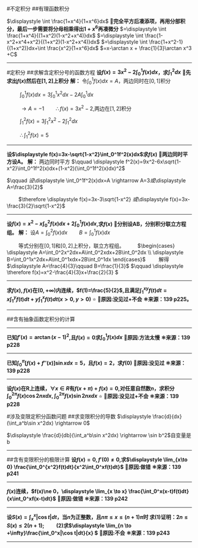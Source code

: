 #不定积分
##有理函数积分

$\displaystyle \int \frac{1+x^4}{1+x^6}dx$
**🧠完全平方后凑添项，再用分部积分，最后一步需要将分母相乘得出$1+x^6$再凑微分**
$=\displaystyle  \int \frac{1+x^4}{(1+x^2)(1-x^2+x^4)}dx$
$=\displaystyle  \int \frac{1-x^2+x^4+x^2}{(1+x^2)(1-x^2+x^4)}dx$
$=\displaystyle \int \frac{1+x^2-1}{(1+x^2)}dx+\int \frac{x^2}{1+x^6}dx$
$=x-\arctan x + \frac{1}{3}\arctan x^3 +C$

****
#定积分
##求解含定积分号的函数方程
**设$f(x)=3x^2-2 \displaystyle \int_0^1 f(x)dx$，求$\displaystyle \int_1^2dx$**
**🧠先求出$f(x)$然后在$[1,2]$上积分**
**解：** 令$\displaystyle \int_0^1f(x)dx=A$，两边同时在$[0,1]$积分

$\qquad$ $\displaystyle \int_0^1f(x)dx=3\int_0^1x^2dx-2A\int_0^1dx$

$\qquad$ $\rightarrow A=-1\qquad \therefore f(x)=3x^2-2$,两边在$[1,2]$积分

$\qquad$ $\displaystyle  \int_1^2f(x)=3\int_1^2x^2-2\int _1^2dx$

$\qquad$ $\therefore \displaystyle \int_1^2f(x)=5$
****

**设$\displaystyle  f(x)=3x-\sqrt{1-x^2}\int_0^1f^2(x)dx$求$f(x)$**
**🧠两边同时平方设A。**
**解：** 两边同时平方
$\qquad \displaystyle f^2(x)=9x^2-6x\sqrt{1-x^2}\int_0^1f^2(x)dx+(1-x^2)(\int_0^1f^2(x)dx)^2$

$\qquad $设$\displaystyle \int_0^1f^2(x)dx=A \rightarrow A=3$或$\displaystyle A=\frac{3}{2}$

$\qquad$$\therefore \displaystyle f(x)=3x-3\sqrt{1-x^2} $或$\displaystyle f(x)=3x-\frac{3}{2}\sqrt{1-x^2}$

***
**设$\displaystyle f(x)=x^2-x\int_0^2f(x)dx+2\int_0^1f(x)dx$,求$f(x)$**
**🧠分别设AB，分别积分联立方程组。**
**解：** 设$\displaystyle A=\int_0^2 f(x)dx\qquad B=\int_0^1f(x)dx$

$\qquad$等式分别在$[0,1]$和$[0,2]$上积分，联立方程组。
$\qquad$$\begin{cases}
    \displaystyle A=\int_0^2x^2dx+A\int_0^2xdx+2B\int_0^2dx   \\
    \displaystyle B=\int_0^1x^2dx+A\int_0^1xdx+2B\int_0^1dx
\end{cases}$
$\qquad$解得$\displaystyle A=\frac{4}{3}\qquad B=\frac{1}{3}$
$\qquad \displaystyle \therefore f(x)=x^2-\frac{4}{3}x+\frac{2}{3} $

***
**求$f(x),f(x)$在$(0,+\infty)$内连续，$f(1)=\frac{5}{2}$,且满足$\displaystyle \int_1^{xy}f(t)dt=x\int_1^yf(t)dt+y\int_1^xf(t)dt(x>0,y>0)$**
⭐
**🚪原因:没见过+不会**
**⚛️来源：139 p225。**

***
##含有抽象函数定积分的计算
***
**已知$f'(x)=\arctan(x-1)^2$,且$f(x)=0$求$\displaystyle \int_0^1f(x)dx$**
**🚪原因:方法太慢**
**⚛️来源：139 p228**
***

**已知$\displaystyle \int_0^\pi[f(x)+f''(x)]\sin xdx=5$，且$f(x)=2$，求$f(0)$**
**🚪原因:没见过**
**⚛️来源：139 p228**
***
**设$f(x)$在R上连续，$\forall x\in R$有$f(x+\pi)+f(x)=0$,对任意自然数$n$，求积分$\displaystyle \int_0^{2\pi}f(x)\cos 2nxdx,\int_0^{2\pi}f(x)\sin 2nxdx$**
⭐
**🚪原因:没见过+不会**
**⚛️来源：139 p228**

#涉及变限定积分函数问题
##求变限积分的导数
$\displaystyle \frac{d}{dx}(\int_a^b\sin x^2dx) \rightarrow 0$

$\displaystyle \frac{d}{db}(\int_a^b\sin x^2dx) \rightarrow \sin b^2$自变量是b
***
##含有变限积分的极限计算
**设$f(x)=0,f'(0)\ne 0,$求$\displaystyle \lim_{x\to 0} \frac{\int_0^{x^2}f(t)dt}{x^2\int_0^xf(t)dt}$**
**🚪原因:做错**
**⚛️来源：139 p241**

***

**$f(x)$连续，$f(x)\ne 0，\displaystyle \lim_{x \to x} \frac{\int_0^x(x-t)f(t)dt}{x\int_0^xf(x-t)dt}$**
**🚪原因:做错**
**⚛️来源：139 p242**

***

**设$S(x)=\displaystyle \int_x^x|\cos t|dt$，当$n$为正整数，且$n\pi \leq x\leq(n+1)\pi$时
求(1)证明：$2n\leq S(x)\leq2(n+1);\qquad$(2)求$\displaystyle \lim_{n \to +\infty}\frac{\int_0^x|\cos t|dt}{x} $**
**🚪原因:不会**
**⚛️来源：139 p243**

***
